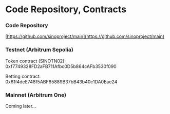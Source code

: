 # Code Repository, Contracts

### Code Repository

[https://github.com/sinoproject/main](https://github.com/sinoproject/main)

### Testnet (Arbitrum Sepolia)

Token contract (SINOTN02):\
0xf7749328FD2aFB711Afbc0D5b864cAFb3530f090

Betting contract:\
0x61f4deE748f5ABF85889B37bB43b40c1DA0Eae24

### Mainnet (Arbitrum One)

Coming later...
